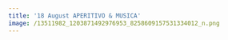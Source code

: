 ```yaml
---
title: '18 August APERITIVO & MUSICA'
image: /13511982_1203871492976953_8258609157531334012_n.png
---
```

